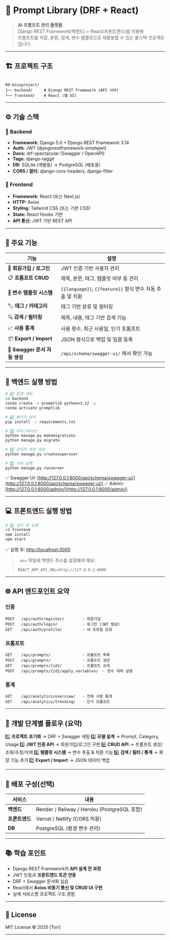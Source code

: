 
# 🧠 Prompt Library (DRF + React)

> **AI 프롬프트 관리 플랫폼**  
> Django REST Framework(백엔드) + React(프론트엔드)를 이용해  
> 프롬프트를 저장, 분류, 검색, 변수 템플릿으로 재활용할 수 있는 풀스택 프로젝트입니다.

---

## 🏗️ 프로젝트 구조

```

00-miniproject/
├── backend/     # Django REST Framework (API 서버)
└── frontend/    # React (웹 UI)

````

---

## ⚙️ 기술 스택

### 🔸 Backend
- **Framework:** Django 5.0 + Django REST Framework 3.14  
- **Auth:** JWT (djangorestframework-simplejwt)  
- **Docs:** drf-spectacular (Swagger / OpenAPI)  
- **Tags:** django-taggit  
- **DB:** SQLite (개발용) → PostgreSQL (배포용)  
- **CORS / 필터:** django-cors-headers, django-filter  

### 🔸 Frontend
- **Framework:** React (또는 Next.js)  
- **HTTP:** Axios  
- **Styling:** Tailwind CSS (또는 기본 CSS)  
- **State:** React Hooks 기반  
- **API 통신:** JWT 기반 REST API  

---

## 🚀 주요 기능

| 기능 | 설명 |
|------|------|
| 🔐 **회원가입 / 로그인** | JWT 인증 기반 사용자 관리 |
| 📋 **프롬프트 CRUD** | 제목, 본문, 태그, 템플릿 여부 등 관리 |
| 🧩 **변수 템플릿 시스템** | `{{language}}`, `{{feature}}` 형식 변수 자동 추출 및 치환 |
| 🏷️ **태그 / 카테고리** | 태그 기반 분류 및 필터링 |
| 🔍 **검색 / 필터링** | 제목, 내용, 태그 기반 검색 기능 |
| 📈 **사용 통계** | 사용 횟수, 최근 사용일, 인기 프롬프트 |
| 📦 **Export / Import** | JSON 형식으로 백업 및 일괄 등록 |
| 🧾 **Swagger 문서 자동 생성** | `/api/schema/swagger-ui/` 에서 확인 가능 |

---

## 🧩 백엔드 실행 방법

```bash
# 1️⃣ 환경 세팅
cd backend
conda create -n promptlib python=3.12 -y
conda activate promptlib

# 2️⃣ 패키지 설치
pip install -r requirements.txt

# 3️⃣ 마이그레이션
python manage.py makemigrations
python manage.py migrate

# 4️⃣ 관리자 계정 생성
python manage.py createsuperuser

# 5️⃣ 서버 실행
python manage.py runserver
````

✅ Swagger UI: [http://127.0.0.1:8000/api/schema/swagger-ui/](http://127.0.0.1:8000/api/schema/swagger-ui/)
✅ Admin: [http://127.0.0.1:8000/admin/](http://127.0.0.1:8000/admin/)

---

## 💻 프론트엔드 실행 방법

```bash
# 1️⃣ 설치 및 실행
cd frontend
npm install
npm start
```

✅ 실행 후: [http://localhost:3000](http://localhost:3000)

> `.env` 파일에 백엔드 주소를 설정해야 해요:
>
> ```
> REACT_APP_API_URL=http://127.0.0.1:8000
> ```

---

## 🌐 API 엔드포인트 요약

### 인증

```
POST   /api/auth/register/        - 회원가입  
POST   /api/auth/login/           - 로그인 (JWT 발급)  
GET    /api/auth/profile/         - 내 프로필 조회
```

### 프롬프트

```
GET    /api/prompts/              - 프롬프트 목록  
POST   /api/prompts/              - 프롬프트 생성  
GET    /api/prompts/{id}/         - 프롬프트 상세  
POST   /api/prompts/{id}/apply_variables/  - 변수 대체 실행
```

### 통계

```
GET    /api/analytics/overview/   - 전체 사용 통계  
GET    /api/analytics/trending/   - 인기 프롬프트
```

---

## 🧾 개발 단계별 플로우 (요약)

1️⃣ **프로젝트 초기화** → DRF + Swagger 세팅
2️⃣ **모델 설계** → Prompt, Category, Usage
3️⃣ **JWT 인증 API** → 회원가입/로그인 구현
4️⃣ **CRUD API** → 프롬프트 생성/조회/수정/삭제
5️⃣ **템플릿 시스템** → 변수 추출 & 치환 기능
6️⃣ **검색 / 필터 / 통계** → 확장 기능 추가
7️⃣ **Export / Import** → JSON 데이터 백업

---

## 🧩 배포 구성(선택)

| 서비스       | 내용                                        |
| --------- | ----------------------------------------- |
| **백엔드**   | Render / Railway / Heroku (PostgreSQL 포함) |
| **프론트엔드** | Vercel / Netlify (CORS 허용)                |
| **DB**    | PostgreSQL (환경 변수 관리)                     |

---

## 📚 학습 포인트

* Django REST Framework의 **API 설계 전 과정**
* JWT 인증과 **프론트엔드 토큰 연동**
* DRF + Swagger 문서화 실습
* React에서 **Axios 비동기 통신 및 CRUD UI 구현**
* 실제 서비스형 프로젝트 구조 경험

---

## 📄 License

MIT License © 2025 [Tori]

---
